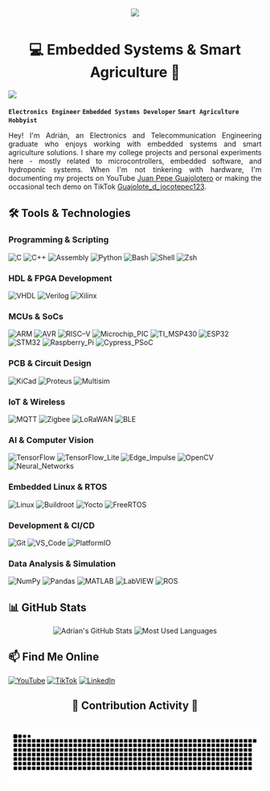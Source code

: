 <div align="center">
<h1 align="center">
    <img src="https://readme-typing-svg.herokuapp.com/?font=Montserrat:700&size=35&center=true&vCenter=true&width=500&height=70&duration=4000&lines=Hi+there!;printf(%22Hello+World!%22);Electronics+Engineer" />
</h1>

# 💻 Embedded Systems & Smart Agriculture 🌱
</div>

![](https://komarev.com/ghpvc/?username=La-guajolota&style=flat-square&color=blue)

**`Electronics Engineer`** **`Embedded Systems Developer`** **`Smart Agriculture Hobbyist`**  

<div style="text-align: justify">

Hey! I'm Adrián, an Electronics and Telecommunication Engineering graduate who enjoys working with embedded systems and smart agriculture solutions. I share my college projects and personal experiments here - mostly related to microcontrollers, embedded software, and hydroponic systems. When I'm not tinkering with hardware, I'm documenting my projects on YouTube [Juan Pepe Guajolotero](https://www.youtube.com/@JuanPepeGuajolotero) or making the occasional tech demo on TikTok [Guajolote_d_jocotepec123](https://www.tiktok.com/@guajolote_d_jocotepec123).

</div>

## 🛠️ Tools & Technologies

### Programming & Scripting
![C](https://img.shields.io/badge/C-00599C?style=for-the-badge&logo=c&logoColor=white)
![C++](https://img.shields.io/badge/C%2B%2B-00599C?style=for-the-badge&logo=c%2B%2B&logoColor=white)
![Assembly](https://img.shields.io/badge/Assembly-4F4F4F?style=for-the-badge&logo=assemblyscript&logoColor=white)
![Python](http://img.shields.io/badge/Python-3776AB?style=for-the-badge&logo=python&logoColor=white)
![Bash](https://img.shields.io/badge/Bash-89E051?style=for-the-badge&logo=gnu-bash&logoColor=white)
![Shell](https://img.shields.io/badge/Shell-000000?style=for-the-badge&logo=terminal&logoColor=white)
![Zsh](https://img.shields.io/badge/Zsh-428850?style=for-the-badge&logo=zsh&logoColor=white)


### HDL & FPGA Development
![VHDL](https://img.shields.io/badge/VHDL-5C2D91?style=for-the-badge&logo=xilinx&logoColor=white)
![Verilog](https://img.shields.io/badge/Verilog-2980B9?style=for-the-badge&logo=xilinx&logoColor=white)
![Xilinx](https://img.shields.io/badge/Xilinx-E01F27?style=for-the-badge&logo=xilinx&logoColor=white)

### MCUs & SoCs
![ARM](https://img.shields.io/badge/ARM-0091BD?style=for-the-badge&logo=arm&logoColor=white)
![AVR](https://img.shields.io/badge/AVR-ED1C24?style=for-the-badge&logo=AVR&logoColor=white)
![RISC–V](https://img.shields.io/badge/RISC--V-283272?style=for-the-badge&logo=riscv&logoColor=white)
![Microchip_PIC](https://img.shields.io/badge/Microchip_PIC-EE3233?style=for-the-badge&logo=microchip&logoColor=white)
![TI_MSP430](https://img.shields.io/badge/TI_MSP430-C50001?style=for-the-badge&logo=texas-instruments&logoColor=white)
![ESP32](https://img.shields.io/badge/ESP32-E7352C?style=for-the-badge&logo=espressif&logoColor=white)
![STM32](https://img.shields.io/badge/STM32-03234B?style=for-the-badge&logo=stmicroelectronics&logoColor=white)
![Raspberry_Pi](https://img.shields.io/badge/Raspberry_Pi-A22846?style=for-the-badge&logo=raspberrypi&logoColor=white)
![Cypress_PSoC](https://img.shields.io/badge/Cypress_PSoC-000000?style=for-the-badge&logo=cypress&logoColor=white)

### PCB & Circuit Design
![KiCad](https://img.shields.io/badge/KiCad-314CB0?style=for-the-badge&logo=kicad&logoColor=white)
![Proteus](https://img.shields.io/badge/Proteus-1C79B3?style=for-the-badge&logo=proteus&logoColor=white)
![Multisim](https://img.shields.io/badge/Multisim-FFD700?style=for-the-badge&logo=ni&logoColor=black)

### IoT & Wireless
![MQTT](https://img.shields.io/badge/MQTT-3C5280?style=for-the-badge&logo=eclipse-mosquitto&logoColor=white)
![Zigbee](https://img.shields.io/badge/Zigbee-EB0443?style=for-the-badge&logo=zigbee&logoColor=white)
![LoRaWAN](https://img.shields.io/badge/LoRaWAN-2C2C2C?style=for-the-badge&logo=semtech&logoColor=white)
![BLE](https://img.shields.io/badge/Bluetooth_LE-0082FC?style=for-the-badge&logo=bluetooth&logoColor=white)

### AI & Computer Vision
![TensorFlow](https://img.shields.io/badge/TensorFlow-FF6F00?style=for-the-badge&logo=tensorflow&logoColor=white)
![TensorFlow_Lite](https://img.shields.io/badge/TensorFlow_Lite-FF6F00?style=for-the-badge&logo=tensorflow&logoColor=white)
![Edge_Impulse](https://img.shields.io/badge/Edge_Impulse-25AAEE?style=for-the-badge&logo=edge-impulse&logoColor=white)
![OpenCV](https://img.shields.io/badge/OpenCV-5C3EE8?style=for-the-badge&logo=opencv&logoColor=white)
![Neural_Networks](https://img.shields.io/badge/Neural_Networks-9558B2?style=for-the-badge&logo=pytorch&logoColor=white)

### Embedded Linux & RTOS
![Linux](http://img.shields.io/badge/Linux-FCC624?style=for-the-badge&logo=linux&logoColor=black)
![Buildroot](https://img.shields.io/badge/Buildroot-07405E?style=for-the-badge&logo=linux&logoColor=white)
![Yocto](https://img.shields.io/badge/Yocto-22ADF6?style=for-the-badge&logo=linux&logoColor=white)
![FreeRTOS](https://img.shields.io/badge/FreeRTOS-8BC3FC?style=for-the-badge&logo=freertos&logoColor=black)

### Development & CI/CD
![Git](https://img.shields.io/badge/Git-F05032?style=for-the-badge&logo=git&logoColor=white)
![VS_Code](https://img.shields.io/badge/VS_Code-007ACC?style=for-the-badge&logo=visual-studio-code&logoColor=white)
![PlatformIO](https://img.shields.io/badge/PlatformIO-FF6B00?style=for-the-badge&logo=platformio&logoColor=white)

### Data Analysis & Simulation
![NumPy](https://img.shields.io/badge/NumPy-013243?style=for-the-badge&logo=numpy&logoColor=white)
![Pandas](https://img.shields.io/badge/Pandas-150458?style=for-the-badge&logo=pandas&logoColor=white)
![MATLAB](https://img.shields.io/badge/MATLAB-0076A8?style=for-the-badge&logo=mathworks&logoColor=white)
![LabVIEW](https://img.shields.io/badge/LabVIEW-FFDB00?style=for-the-badge&logo=ni&logoColor=black)
![ROS](https://img.shields.io/badge/ROS-22314E?style=for-the-badge&logo=ros&logoColor=white)


## 📊 GitHub Stats

<div align="center">
    <img src="https://github-readme-stats.vercel.app/api?username=La-guajolota&show_icons=true&theme=react&hide_border=true" alt="Adrian's GitHub Stats" height="170em" />
    <img src="https://github-readme-stats.vercel.app/api/top-langs/?username=La-guajolota&layout=compact&theme=react&hide_border=true" alt="Most Used Languages" height="170em" />
</div>

## 📫 Find Me Online
[![YouTube](https://img.shields.io/badge/YouTube-FF0000?style=for-the-badge&logo=youtube&logoColor=white)](https://www.youtube.com/@JuanPepeGuajolotero)
[![TikTok](https://img.shields.io/badge/TikTok-000000?style=for-the-badge&logo=tiktok&logoColor=white)](https://www.tiktok.com/@guajolote_d_jocotepec123)
[![LinkedIn](https://img.shields.io/badge/LinkedIn-0077B5?style=for-the-badge&logo=linkedin&logoColor=white)](https://www.linkedin.com/in/adri%C3%A1n-silva-palafox-a17a6a274/)

<div align="center">
  <h2>🐍 Contribution Activity 🐍</h2>
  <br>
  <img alt="Snake animation of contributions" src="https://raw.githubusercontent.com/La-guajolota/La-guajolota/output/github-contribution-grid-snake.svg" />
  <br/><br/>
</div>
